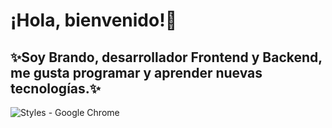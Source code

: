 # ¡Hola, bienvenido!👋
## ✨Soy Brando, desarrollador Frontend y Backend, me gusta programar y aprender nuevas tecnologías.✨

![Styles - Google Chrome](https://user-images.githubusercontent.com/47580383/130474650-654397ac-8db7-4965-949b-fcc0ac2bc199.jpg)




<!--
**JoseBrando/JoseBrando** is a ✨ _special_ ✨ repository because its `README.md` (this file) appears on your GitHub profile.

Here are some ideas to get you started:

- 🔭 I’m currently working on ...
- 🌱 I’m currently learning ...
- 👯 I’m looking to collaborate on ...
- 🤔 I’m looking for help with ...
- 💬 Ask me about ...
- 📫 How to reach me: ...
- 😄 Pronouns: ...
- ⚡ Fun fact: ...
-->
